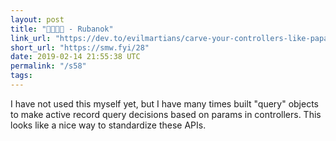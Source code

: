 ```yaml
---
layout: post
title: "👩‍💻👨‍💻 - Rubanok"
link_url: "https://dev.to/evilmartians/carve-your-controllers-like-papa-carlo-32m6"
short_url: "https://smw.fyi/28"
date: 2019-02-14 21:55:38 UTC
permalink: "/s58"
tags:
---
```





I have not used this myself yet, but I have many times built "query" objects to make active record query decisions based on params in controllers. This looks like a nice way to standardize these APIs. 